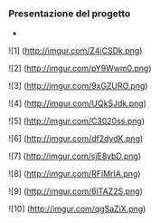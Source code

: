 ### Presentazione del progetto 

-


![1] (http://imgur.com/Z4iCSDk.png) 


![2] (http://imgur.com/pY9Wwm0.png) 


![3] (http://imgur.com/9xGZURO.png) 


![4] (http://imgur.com/UQkSJdk.png) 


![5] (http://imgur.com/C3020ss.png) 


![6] (http://imgur.com/df2dydK.png) 


![7] (http://imgur.com/sjE8ybD.png) 


![8] (http://imgur.com/RFiMrIA.png) 


![9] (http://imgur.com/6lTAZ2S.png) 


![10] (http://imgur.com/qgSaZiX.png) 







